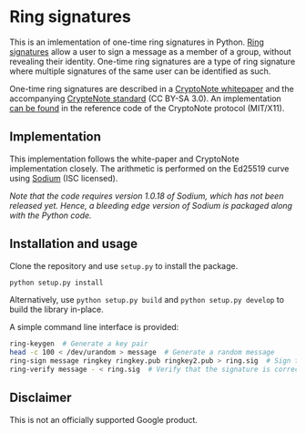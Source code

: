 # Ring signatures

This is an imlementation of one-time ring signatures in Python. [Ring signatures](https://en.wikipedia.org/wiki/Ring_signature) allow a user to sign a message as a member of a group, without revealing their identity. One-time ring signatures are a type of ring signature where multiple signatures of the same user can be identified as such.

One-time ring signatures are described in a [CryptoNote whitepaper](https://cryptonote.org/whitepaper.pdf) and the accompanying [CrypteNote standard](https://cryptonote.org/cns/cns002.txt) (CC BY-SA 3.0). An implementation [can be found](https://github.com/cryptonotefoundation/cryptonote/blob/8edd998304431c219b432194b7a3847b44b576c3/src/crypto/crypto.cpp#L329-L389) in the reference code of the CryptoNote protocol (MIT/X11).

## Implementation

This implementation follows the white-paper and CryptoNote implementation closely. The arithmetic is performed on the Ed25519 curve using [Sodium](https://libsodium.gitbook.io/doc/advanced/point-arithmetic) (ISC licensed). 

*Note that the code requires version 1.0.18 of Sodium, which has not been released yet. Hence, a bleeding edge version of Sodium is packaged along with the Python code.*

## Installation and usage

Clone the repository and use `setup.py` to install the package.

```bash
python setup.py install
```

Alternatively, use `python setup.py build` and `python setup.py develop` to build the library in-place.

A simple command line interface is provided:

```bash
ring-keygen  # Generate a key pair
head -c 100 < /dev/urandom > message  # Generate a random message
ring-sign message ringkey ringkey.pub ringkey2.pub > ring.sig  # Sign the message against two public keys
ring-verify message - < ring.sig  # Verify that the signature is correct
```

## Disclaimer

This is not an officially supported Google product.
